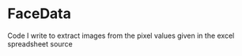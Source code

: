 # FaceData
Code I write to extract images from the pixel values given in the excel spreadsheet source 
